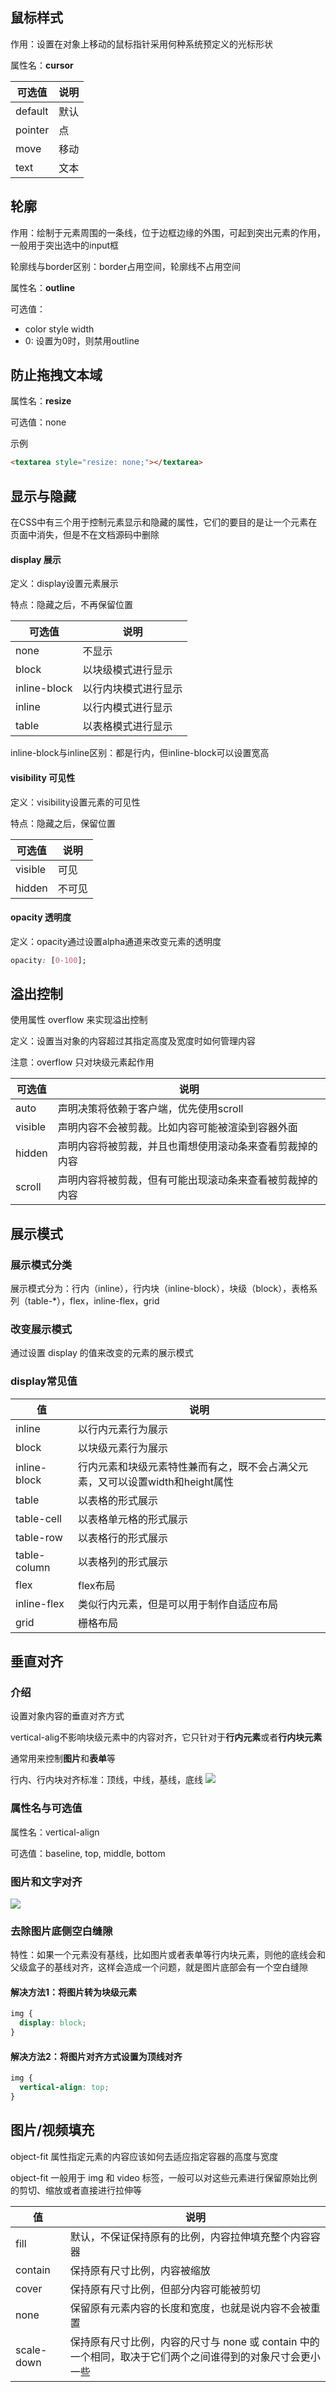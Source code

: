 ## 鼠标样式

作用：设置在对象上移动的鼠标指针采用何种系统预定义的光标形状

属性名：**cursor**

| 可选值  | 说明 |
| ------- | ---- |
| default | 默认 |
| pointer | 点   |
| move    | 移动 |
| text    | 文本 |



## 轮廓

作用：绘制于元素周围的一条线，位于边框边缘的外围，可起到突出元素的作用，一般用于突出选中的input框

轮廓线与border区别：border占用空间，轮廓线不占用空间

属性名：**outline**

可选值：

* color style width
* 0: 设置为0时，则禁用outline



## 防止拖拽文本域

属性名：**resize**

可选值：none

示例

```html
<textarea style="resize: none;"></textarea>
```



## 显示与隐藏

在CSS中有三个用于控制元素显示和隐藏的属性，它们的要目的是让一个元素在页面中消失，但是不在文档源码中删除

#### display 展示

定义：display设置元素展示

特点：隐藏之后，不再保留位置

| 可选值       | 说明                 |
| ------------ | -------------------- |
| none         | 不显示               |
| block        | 以块级模式进行显示   |
| inline-block | 以行内块模式进行显示 |
| inline       | 以行内模式进行显示   |
| table        | 以表格模式进行显示   |

inline-block与inline区别：都是行内，但inline-block可以设置宽高

#### visibility 可见性

定义：visibility设置元素的可见性

特点：隐藏之后，保留位置

| 可选值  | 说明   |
| ------- | ------ |
| visible | 可见   |
| hidden  | 不可见 |

#### opacity 透明度

定义：opacity通过设置alpha通道来改变元素的透明度

```css
opacity: [0-100];
```



## 溢出控制

使用属性 overflow 来实现溢出控制

定义：设置当对象的内容超过其指定高度及宽度时如何管理内容

注意：overflow 只对块级元素起作用

| 可选值  | 说明                                                     |
| ------- | -------------------------------------------------------- |
| auto    | 声明决策将依赖于客户端，优先使用scroll                   |
| visible | 声明内容不会被剪裁。比如内容可能被渲染到容器外面         |
| hidden  | 声明内容将被剪裁，并且也甭想使用滚动条来查看剪裁掉的内容 |
| scroll  | 声明内容将被剪裁，但有可能出现滚动条来查看被剪裁掉的内容 |



## 展示模式

### 展示模式分类

展示模式分为：行内（inline），行内块（inline-block），块级（block），表格系列（table-*），flex，inline-flex，grid

### 改变展示模式

通过设置 display 的值来改变的元素的展示模式

### display常见值

| 值           | 说明                                                         |
| ------------ | ------------------------------------------------------------ |
| inline       | 以行内元素行为展示                                           |
| block        | 以块级元素行为展示                                           |
| inline-block | 行内元素和块级元素特性兼而有之，既不会占满父元素，又可以设置width和height属性 |
| table        | 以表格的形式展示                                             |
| table-cell   | 以表格单元格的形式展示                                       |
| table-row    | 以表格行的形式展示                                           |
| table-column | 以表格列的形式展示                                           |
| flex         | flex布局                                                     |
| inline-flex  | 类似行内元素，但是可以用于制作自适应布局                     |
| grid         | 栅格布局                                                     |



## 垂直对齐

### 介绍

设置对象内容的垂直对齐方式

vertical-alig不影响块级元素中的内容对齐，它只针对于**行内元素**或者**行内块元素**

通常用来控制**图片**和**表单**等

行内、行内块对齐标准：顶线，中线，基线，底线
![](./images/image-20201012022421903.png)

### 属性名与可选值

属性名：vertical-align

可选值：baseline, top, middle, bottom

### 图片和文字对齐

![](./images/image-20201012022430508.png)

### 去除图片底侧空白缝隙

特性：如果一个元素没有基线，比如图片或者表单等行内块元素，则他的底线会和父级盒子的基线对齐，这样会造成一个问题，就是图片底部会有一个空白缝隙

#### 解决方法1：将图片转为块级元素

```css
img {
  display: block;
}
```

#### 解决方法2：将图片对齐方式设置为顶线对齐

```css
img {
  vertical-align: top;
}
```



## 图片/视频填充

object-fit 属性指定元素的内容应该如何去适应指定容器的高度与宽度

object-fit 一般用于 img 和 video 标签，一般可以对这些元素进行保留原始比例的剪切、缩放或者直接进行拉伸等

| 值         | 说明                                                         |
| ---------- | ------------------------------------------------------------ |
| fill       | 默认，不保证保持原有的比例，内容拉伸填充整个内容容器         |
| contain    | 保持原有尺寸比例，内容被缩放                                 |
| cover      | 保持原有尺寸比例，但部分内容可能被剪切                       |
| none       | 保留原有元素内容的长度和宽度，也就是说内容不会被重置         |
| scale-down | 保持原有尺寸比例，内容的尺寸与 none 或 contain 中的一个相同，取决于它们两个之间谁得到的对象尺寸会更小一些 |

